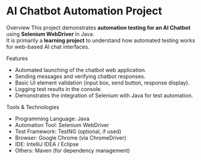 # AI Chatbot Automation Project

 Overview
This project demonstrates **automation testing for an AI Chatbot** using **Selenium WebDriver** in Java.  
It is primarily a **learning project** to understand how automated testing works for web-based AI chat interfaces.

 Features
- Automated launching of the chatbot web application.
- Sending messages and verifying chatbot responses.
- Basic UI element validation (input box, send button, response display).
- Logging test results in the console.
- Demonstrates the integration of Selenium with Java for test automation.

 Tools & Technologies
- Programming Language: Java  
- Automation Tool: Selenium WebDriver  
- Test Framework: TestNG (optional, if used)  
- Browser: Google Chrome (via ChromeDriver)  
- IDE: IntelliJ IDEA / Eclipse  
- Others: Maven (for dependency management)
